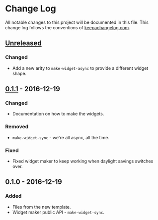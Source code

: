 # Change Log
All notable changes to this project will be documented in this file. This change log follows the conventions of [keepachangelog.com](http://keepachangelog.com/).

## [Unreleased]
### Changed
- Add a new arity to `make-widget-async` to provide a different widget shape.

## [0.1.1] - 2016-12-19
### Changed
- Documentation on how to make the widgets.

### Removed
- `make-widget-sync` - we're all async, all the time.

### Fixed
- Fixed widget maker to keep working when daylight savings switches over.

## 0.1.0 - 2016-12-19
### Added
- Files from the new template.
- Widget maker public API - `make-widget-sync`.

[Unreleased]: https://github.com/your-name/dsync/compare/0.1.1...HEAD
[0.1.1]: https://github.com/your-name/dsync/compare/0.1.0...0.1.1
